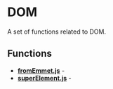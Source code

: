 # DOM

A set of functions related to DOM.

## Functions

* [**fromEmmet.js**](./fromEmmet.md) - 
* [**superElement.js**](./superElement.md) - 
